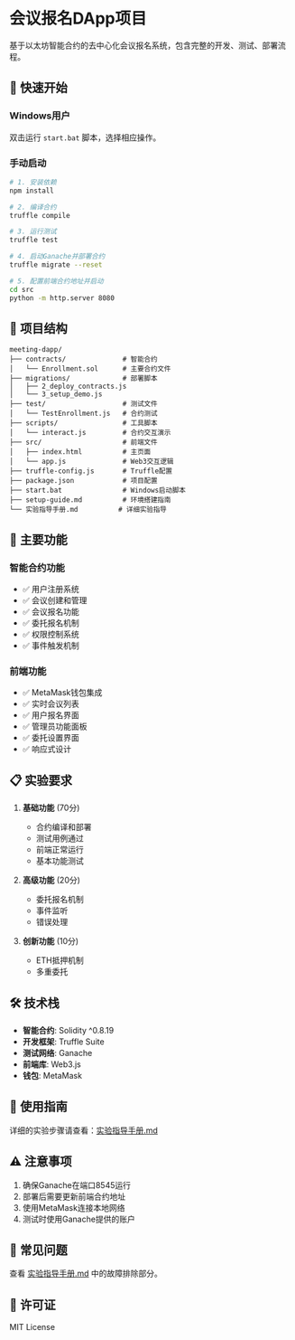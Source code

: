 # 会议报名DApp项目

基于以太坊智能合约的去中心化会议报名系统，包含完整的开发、测试、部署流程。

## 🚀 快速开始

### Windows用户
双击运行 `start.bat` 脚本，选择相应操作。

### 手动启动
```bash
# 1. 安装依赖
npm install

# 2. 编译合约
truffle compile

# 3. 运行测试
truffle test

# 4. 启动Ganache并部署合约
truffle migrate --reset

# 5. 配置前端合约地址并启动
cd src
python -m http.server 8080
```

## 📁 项目结构

```
meeting-dapp/
├── contracts/              # 智能合约
│   └── Enrollment.sol      # 主要合约文件
├── migrations/             # 部署脚本
│   ├── 2_deploy_contracts.js
│   └── 3_setup_demo.js
├── test/                   # 测试文件
│   └── TestEnrollment.js   # 合约测试
├── scripts/                # 工具脚本
│   └── interact.js         # 合约交互演示
├── src/                    # 前端文件
│   ├── index.html          # 主页面
│   └── app.js              # Web3交互逻辑
├── truffle-config.js       # Truffle配置
├── package.json            # 项目配置
├── start.bat               # Windows启动脚本
├── setup-guide.md          # 环境搭建指南
└── 实验指导手册.md          # 详细实验指导
```

## 🔧 主要功能

### 智能合约功能
- ✅ 用户注册系统
- ✅ 会议创建和管理
- ✅ 会议报名功能
- ✅ 委托报名机制
- ✅ 权限控制系统
- ✅ 事件触发机制

### 前端功能
- ✅ MetaMask钱包集成
- ✅ 实时会议列表
- ✅ 用户报名界面
- ✅ 管理员功能面板
- ✅ 委托设置界面
- ✅ 响应式设计

## 📋 实验要求

1. **基础功能** (70分)
   - 合约编译和部署
   - 测试用例通过
   - 前端正常运行
   - 基本功能测试

2. **高级功能** (20分)
   - 委托报名机制
   - 事件监听
   - 错误处理

3. **创新功能** (10分)
   - ETH抵押机制
   - 多重委托

## 🛠️ 技术栈

- **智能合约**: Solidity ^0.8.19
- **开发框架**: Truffle Suite
- **测试网络**: Ganache
- **前端库**: Web3.js
- **钱包**: MetaMask

## 📖 使用指南

详细的实验步骤请查看：[实验指导手册.md](./实验指导手册.md)

## ⚠️ 注意事项

1. 确保Ganache在端口8545运行
2. 部署后需要更新前端合约地址
3. 使用MetaMask连接本地网络
4. 测试时使用Ganache提供的账户

## 🐛 常见问题

查看 [实验指导手册.md](./实验指导手册.md) 中的故障排除部分。

## 📄 许可证

MIT License
